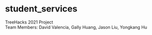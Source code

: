 # student_services
TreeHacks 2021 Project \
Team Members: David Valencia, Gally Huang, Jason Liu, Yongkang Hu
